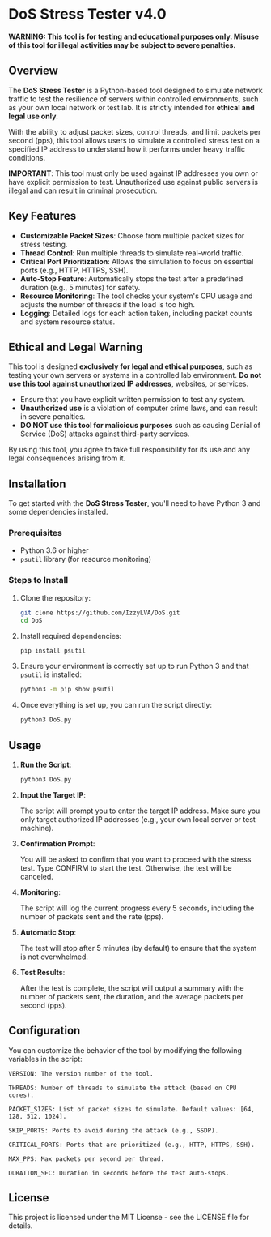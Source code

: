 # DoS Stress Tester v4.0

**WARNING: This tool is for testing and educational purposes only. Misuse of this tool for illegal activities may be subject to severe penalties.**

## Overview

The **DoS Stress Tester** is a Python-based tool designed to simulate network traffic to test the resilience of servers within controlled environments, such as your own local network or test lab. It is strictly intended for **ethical and legal use only**.

With the ability to adjust packet sizes, control threads, and limit packets per second (pps), this tool allows users to simulate a controlled stress test on a specified IP address to understand how it performs under heavy traffic conditions.

**IMPORTANT**: This tool must only be used against IP addresses you own or have explicit permission to test. Unauthorized use against public servers is illegal and can result in criminal prosecution.

## Key Features

- **Customizable Packet Sizes**: Choose from multiple packet sizes for stress testing.
- **Thread Control**: Run multiple threads to simulate real-world traffic.
- **Critical Port Prioritization**: Allows the simulation to focus on essential ports (e.g., HTTP, HTTPS, SSH).
- **Auto-Stop Feature**: Automatically stops the test after a predefined duration (e.g., 5 minutes) for safety.
- **Resource Monitoring**: The tool checks your system's CPU usage and adjusts the number of threads if the load is too high.
- **Logging**: Detailed logs for each action taken, including packet counts and system resource status.

## Ethical and Legal Warning

This tool is designed **exclusively for legal and ethical purposes**, such as testing your own servers or systems in a controlled lab environment. **Do not use this tool against unauthorized IP addresses**, websites, or services.

- Ensure that you have explicit written permission to test any system.
- **Unauthorized use** is a violation of computer crime laws, and can result in severe penalties.
- **DO NOT use this tool for malicious purposes** such as causing Denial of Service (DoS) attacks against third-party services.

By using this tool, you agree to take full responsibility for its use and any legal consequences arising from it.

## Installation

To get started with the **DoS Stress Tester**, you'll need to have Python 3 and some dependencies installed.

### Prerequisites

- Python 3.6 or higher
- `psutil` library (for resource monitoring)

### Steps to Install

1. Clone the repository:
    ```bash
    git clone https://github.com/IzzyLVA/DoS.git
    cd DoS
    ```

2. Install required dependencies:
    ```bash
    pip install psutil
    ```

3. Ensure your environment is correctly set up to run Python 3 and that `psutil` is installed:
    ```bash
    python3 -m pip show psutil
    ```

4. Once everything is set up, you can run the script directly:
    ```bash
    python3 DoS.py
    ```

## Usage

1. **Run the Script**:
   ```bash
   python3 DoS.py
2. **Input the Target IP**:

   The script will prompt you to enter the target IP address. Make sure you only target authorized IP addresses (e.g., your own local server or test machine).
  
3. **Confirmation Prompt**:

    You will be asked to confirm that you want to proceed with the stress test. Type CONFIRM to start the test. Otherwise, the test will be canceled.

4. **Monitoring**:

    The script will log the current progress every 5 seconds, including the number of packets sent and the rate (pps).

5. **Automatic Stop**:

    The test will stop after 5 minutes (by default) to ensure that the system is not overwhelmed.

6. **Test Results**:

    After the test is complete, the script will output a summary with the number of packets sent, the duration, and the average packets per second (pps).

## Configuration

You can customize the behavior of the tool by modifying the following variables in the script:

    VERSION: The version number of the tool.

    THREADS: Number of threads to simulate the attack (based on CPU cores).

    PACKET_SIZES: List of packet sizes to simulate. Default values: [64, 128, 512, 1024].

    SKIP_PORTS: Ports to avoid during the attack (e.g., SSDP).

    CRITICAL_PORTS: Ports that are prioritized (e.g., HTTP, HTTPS, SSH).

    MAX_PPS: Max packets per second per thread.

    DURATION_SEC: Duration in seconds before the test auto-stops.

## License

This project is licensed under the MIT License - see the LICENSE file for details.
